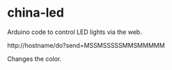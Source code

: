 # china-led
Arduino code to control LED lights via the web.

http://hostname/do?send=MSSMSSSSSMMSMMMMM

Changes the color.

